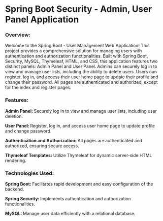 <h1>Spring Boot Security - Admin, User Panel Application</h1>

<h3>Overview:</h3>
<p>Welcome to the Spring Boot - User Management Web Application! This project provides a comprehensive solution for managing users with authentication and authorization functionalities. Built with Spring Boot, Security, MySQL, Thymeleaf, HTML, and CSS, this application features two distinct panels: Admin Panel and User Panel. Admins can securely log in to view and manage user lists, including the ability to delete users. Users can register, log in, and access their user home page to update their profile and change their password. All pages are authenticated and authorized, except for the index and register pages.</p>

<h3>Features:</h3>
<p><b>Admin Panel: </b> Securely log in to view and manage user lists, including user deletion.</p>
<p><b>User Panel: </b>Register, log in, and access user home page to update profile and change password.</p>
<p><b>Authentication and Authorization: </b>All pages are authenticated and authorized, ensuring secure access.</p>
<p><b>Thymeleaf Templates: </b> Utilize Thymeleaf for dynamic server-side HTML rendering.</p>

<h3>Technologies Used:</h3>
<p><b>Spring Boot: </b>Facilitates rapid development and easy configuration of the backend.</p>
<p><b>Spring Security: </b> Implements authentication and authorization functionalities.</p>
<p><b>MySQL: </b>Manage user data efficiently with a relational database.</p>
